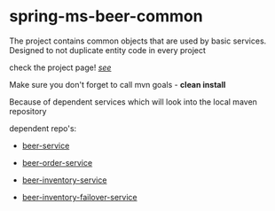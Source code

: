 # spring-ms-beer-common
The project contains common objects that are used by basic services. Designed to not duplicate entity code in every project

check the project page! [*see*](https://github.com/users/karp1k/projects/1)

Make sure you don't forget to call mvn goals - **clean install**

Because of dependent services which will look into the local maven repository


dependent repo's:

- [beer-service](https://github.com/karp1k/spring-ms-beer-service)

- [beer-order-service](https://github.com/karp1k/spring-ms-beer-order-service)

- [beer-inventory-service](https://github.com/karp1k/spring-ms-beer-inventory-service)

- [beer-inventory-failover-service](https://github.com/karp1k/spring-ms-beer-inventory-failover-service)